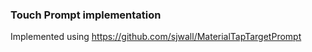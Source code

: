 ### Touch Prompt implementation

Implemented using https://github.com/sjwall/MaterialTapTargetPrompt

